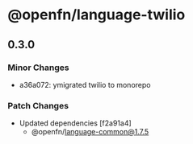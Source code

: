 # @openfn/language-twilio

## 0.3.0

### Minor Changes

- a36a072: ymigrated twilio to monorepo

### Patch Changes

- Updated dependencies [f2a91a4]
  - @openfn/language-common@1.7.5
